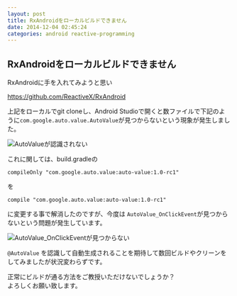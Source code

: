 ```yaml
---
layout: post
title: RxAndroidをローカルビルドできません
date: 2014-12-04 02:45:24
categories: android reactive-programming
---
```

<h2>RxAndroidをローカルビルドできません</h2>

<p>RxAndroidに手を入れてみようと思い</p>

<p><a href="https://github.com/ReactiveX/RxAndroid" rel="noreferrer">https://github.com/ReactiveX/RxAndroid</a></p>

<p>上記をローカルでgit cloneし、Android Studioで開くと数ファイルで下記のように<code>com.google.auto.value.AutoValue</code>が見つからないという現象が発生しました。</p>

<p><img src="https://i.stack.imgur.com/UpIX6.png" alt="AutoValueが認識されない"></p>

<p>これに関しては、build.gradleの</p>

```
compileOnly "com.google.auto.value:auto-value:1.0-rc1"
```

<p>を</p>

```
compile "com.google.auto.value:auto-value:1.0-rc1"
```

<p>に変更する事で解消したのですが、今度は <code>AutoValue_OnClickEvent</code>が見つからないという問題が発生しています。</p>

<p><img src="https://i.stack.imgur.com/fGBtM.png" alt="AutoValue_OnClickEventが見つからない"></p>

<p><code>@AutoValue</code> を認識して自動生成されることを期待して数回ビルドやクリーンをしてみましたが状況変わらずです。</p>

<p>正常にビルドが通る方法をご教授いただけないでしょうか？<br>
よろしくお願い致します。</p>

